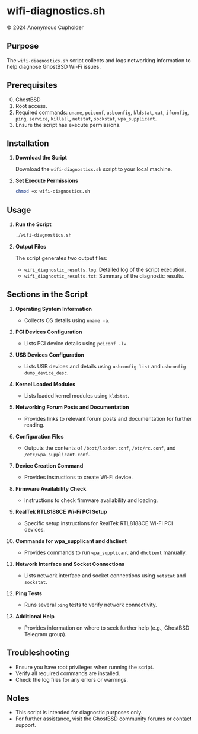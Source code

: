 # wifi-diagnostics.sh

© 2024 Anonymous Cupholder

## Purpose

The `wifi-diagnostics.sh` script collects and logs networking information to help diagnose GhostBSD Wi-Fi issues.

## Prerequisites

0. GhostBSD
1. Root access.
2. Required commands: `uname`, `pciconf`, `usbconfig`, `kldstat`, `cat`, `ifconfig`, `ping`, `service`, `killall`, `netstat`, `sockstat`, `wpa_supplicant`.
3. Ensure the script has execute permissions.

## Installation

1. **Download the Script**

    Download the `wifi-diagnostics.sh` script to your local machine.

2. **Set Execute Permissions**

    ```sh
    chmod +x wifi-diagnostics.sh
    ```

## Usage

1. **Run the Script**

    ```sh
    ./wifi-diagnostics.sh
    ```

2. **Output Files**

    The script generates two output files:
    - `wifi_diagnostic_results.log`: Detailed log of the script execution.
    - `wifi_diagnostic_results.txt`: Summary of the diagnostic results.

## Sections in the Script

1. **Operating System Information**
    - Collects OS details using `uname -a`.

2. **PCI Devices Configuration**
    - Lists PCI device details using `pciconf -lv`.

3. **USB Devices Configuration**
    - Lists USB devices and details using `usbconfig list` and `usbconfig dump_device_desc`.

4. **Kernel Loaded Modules**
    - Lists loaded kernel modules using `kldstat`.

5. **Networking Forum Posts and Documentation**
    - Provides links to relevant forum posts and documentation for further reading.

6. **Configuration Files**
    - Outputs the contents of `/boot/loader.conf`, `/etc/rc.conf`, and `/etc/wpa_supplicant.conf`.

7. **Device Creation Command**
    - Provides instructions to create Wi-Fi device.

8. **Firmware Availability Check**
    - Instructions to check firmware availability and loading.

9. **RealTek RTL8188CE Wi-Fi PCI Setup**
    - Specific setup instructions for RealTek RTL8188CE Wi-Fi PCI devices.

10. **Commands for wpa_supplicant and dhclient**
    - Provides commands to run `wpa_supplicant` and `dhclient` manually.

11. **Network Interface and Socket Connections**
    - Lists network interface and socket connections using `netstat` and `sockstat`.

12. **Ping Tests**
    - Runs several `ping` tests to verify network connectivity.

13. **Additional Help**
    - Provides information on where to seek further help (e.g., GhostBSD Telegram group).

## Troubleshooting

- Ensure you have root privileges when running the script.
- Verify all required commands are installed.
- Check the log files for any errors or warnings.

## Notes

- This script is intended for diagnostic purposes only.
- For further assistance, visit the GhostBSD community forums or contact support.
